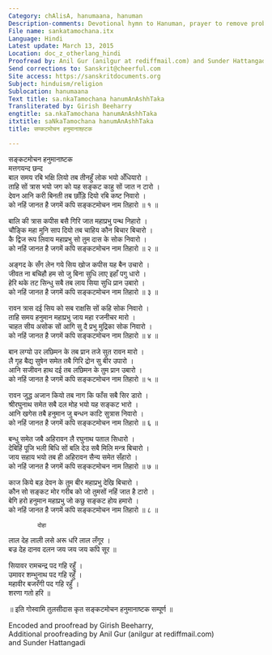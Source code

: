 ```yaml
---
Category: chAlisA, hanumaana, hanuman
Description-comments: Devotional hymn to Hanuman, prayer to remove problems
File name: sankatamochana.itx
Language: Hindi
Latest update: March 13, 2015
Location: doc_z_otherlang_hindi
Proofread by: Anil Gur (anilgur at rediffmail.com) and Sunder Hattangadi
Send corrections to: Sanskrit@cheerful.com
Site access: https://sanskritdocuments.org
Subject: hinduism/religion
Sublocation: hanumaana
Text title: sa.nkaTamochana hanumAnAshhTaka
Transliterated by: Girish Beeharry
engtitle: sa.nkaTamochana hanumAnAshhTaka
itxtitle: saNkaTamochana hanumAnAshhTaka
title: सण्कटमोचन हनुमानाश्ह्टक

---
```

  
 सङ्कटमोचन हनुमानाष्टक   
                 मत्तगयन्द छन्द  
बाल समय रबि भक्षि लियो तब तीनहुँ लोक भयो अँधियारो ।  
ताहि सों त्रास भयो जग को यह सङ्कट काहु सों जात न टारो ।  
देवन आनि करी बिनती तब छाँड़ि दियो रबि कष्ट निवारो ।  
को नहिं जानत है जगमें कपि सङ्कटमोचन नाम तिहारो ॥ १ ॥  
  
बालि की त्रास कपीस बसै गिरि जात महाप्रभु पन्थ निहारो ।  
चौङ्कि महा मुनि साप दियो तब चाहिय कौन बिचार बिचारो ।  
कै द्विज रूप लिवाय महाप्रभु सो तुम दास के सोक निवारो  ।  
को नहिं जानत है जगमें कपि सङ्कटमोचन नाम तिहारो ॥ २ ॥  
  
अङ्गद के सँग लेन गये सिय खोज कपीस यह बैन उचारो ।  
जीवत ना बचिहौ हम सो जु बिना सुधि लाए इहाँ पगु धारो ।  
हेरि थके तट सिन्धु सबै तब लाय सिया सुधि प्रान उबारो ।  
को नहिं जानत है जगमें कपि सङ्कटमोचन नाम तिहारो ॥ ३ ॥  
  
रावन त्रास दई सिय को सब राक्षसि सों कहि सोक निवारो ।  
ताहि समय हनुमान महाप्रभु जाय महा रजनीचर मारो ।  
चाहत सीय असोक सों आगि सु दै प्रभु मुद्रिका सोक निवारो ।  
को नहिं जानत है जगमें कपि सङ्कटमोचन नाम तिहारो ॥ ४ ॥  
  
बान लग्यो उर लछिमन के तब प्रान तजे सुत रावन मारो ।  
लै गृह बैद्य सुषेन समेत तबै गिरि द्रोन सु बीर उपारो ।  
आनि सजीवन हाथ दई तब लछिमन के तुम प्रान उबारो ।  
को नहिं जानत है जगमें कपि सङ्कटमोचन नाम तिहारो ॥ ५ ॥  
  
रावन जुद्ध अजान कियो तब नाग कि फाँस सबै सिर डारो ।  
श्रीरघुनाथ समेत सबै दल मोह भयो यह सङ्कट भारो ।  
आनि खगेस तबै हनुमान जु बन्धन काटि सुत्रास निवारो ।  
को नहिं जानत है जगमें कपि सङ्कटमोचन नाम तिहारो ॥ ६ ॥  
  
बन्धु समेत जबै अहिरावन लै रघुनाथ पताल सिधारो ।  
देबिहिं पूजि भली बिधि सों बलि देउ सबै मिलि मन्त्र बिचारो ।  
जाय सहाय भयो तब ही अहिरावन सैन्य समेत सँहारो ।  
को नहिं जानत है जगमें कपि सङ्कटमोचन नाम तिहारो ॥ ७ ॥  
  
काज किये बड़ देवन के तुम बीर महाप्रभु देखि बिचारो ।  
कौन सो सङ्कट मोर गरीब को जो तुमसों नहिं जात है टारो ।  
बेगि हरो हनुमान महाप्रभु जो कछु सङ्कट होय हमारो ।  
को नहिं जानत है जगमें कपि सङ्कटमोचन नाम तिहारो ॥ ८ ॥  
  
            दोहा  
लाल देह लाली लसे अरू धरि लाल लँगूर ।  
बज्र देह दानव दलन जय जय जय कपि सूर ॥  
  
सियावर रामचन्द्र पद गहि रहुँ ।  
उमावर शम्भुनाथ पद गहि रहुँ ।  
महावीर बजरँगी पद गहि रहुँ ।  
शरणा गतो हरि ॥  
  
॥ इति गोस्वामि तुलसीदास कृत सङ्कटमोचन हनुमानाष्टक सम्पूर्ण ॥  
  
  
Encoded and proofread by Girish Beeharry,  
Additional proofreading by Anil Gur (anilgur at rediffmail.com)  
and Sunder Hattangadi  
  
